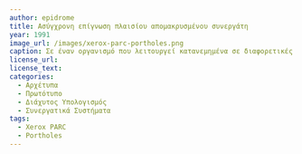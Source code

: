 ```yaml
---
author: epidrome
title: Ασύγχρονη επίγνωση πλαισίου απομακρυσμένου συνεργάτη 
year: 1991 
image_url: /images/xerox-parc-portholes.png
caption: Σε έναν οργανισμό που λειτουργεί κατανεμημένα σε διαφορετικές γεωγραφικές περιοχές υπάρχει η ανάγκη για μια ήπια επαφή μεταξύ των συνεργατών, αντίστοιχη με αυτή που υπάρχει σε έναν μεγάλο ενιαίο χώρο εργασίας. Η ανάγκη αυτή μελετήθηκε με το σύστημα Portholes του Xerox PARC που μοιράζει ασύγχρονα στιγμιότυπα από κάμερες που βρίσκονται στα γραφεία, έτσι ώστε να υπάρχει επίγνωση της δραστηριότητας σε διαφορετικές τοποθεσίες. 
license_url: 
license_text: 
categories:
  - Αρχέτυπα 
  - Πρωτότυπο
  - Διάχυτος Υπολογισμός
  - Συνεργατικά Συστήματα
tags:
  - Xerox PARC
  - Portholes 
---
```

